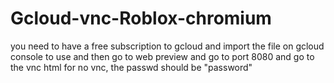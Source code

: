 # Gcloud-vnc-Roblox-chromium
you need to have a free subscription to gcloud and import the file on gcloud console to use and then go to web preview and go to port 8080 and go to the vnc html for no vnc, the passwd should be "password"
